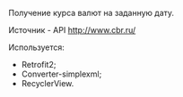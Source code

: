 Получение курса валют на заданную дату.

Источник - API http://www.cbr.ru/

Используется:
- Retrofit2;
- Converter-simplexml;
- RecyclerView.
